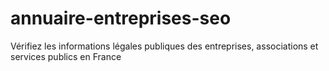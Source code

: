 # annuaire-entreprises-seo
Vérifiez les informations légales publiques des entreprises, associations et services publics en France 
